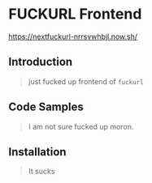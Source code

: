 # FUCKURL Frontend
https://nextfuckurl-nrrsvwhbjl.now.sh/

## Introduction

> just fucked up frontend of `fuckurl`

## Code Samples

> I am not sure fucked up moron.

## Installation

> It sucks
